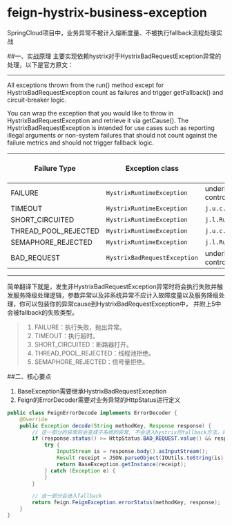 # feign-hystrix-business-exception
SpringCloud项目中，业务异常不被计入熔断度量、不被执行fallback流程处理实战

##一、实战原理
主要实现依赖hystrix对于HystrixBadRequestException异常的处理，以下是官方原文：

---

All exceptions thrown from the run() method except for HystrixBadRequestException count as failures and trigger getFallback() and circuit-breaker logic.

You can wrap the exception that you would like to throw in HystrixBadRequestException and retrieve it via getCause(). The HystrixBadRequestException is intended for use cases such as reporting illegal arguments or non-system failures that should not count against the failure metrics and should not trigger fallback logic.

| Failure Type | Exception class | Exception.cause | subject to fallback |
| --- | --- | --- | --- |
| FAILURE | `HystrixRuntimeException` | underlying exception (user-controlled) | YES |
| TIMEOUT | `HystrixRuntimeException` | `j.u.c.TimeoutException` | YES |
| SHORT_CIRCUITED | `HystrixRuntimeException` | `j.l.RuntimeException` | YES |
| THREAD\_POOL\_REJECTED | `HystrixRuntimeException` | `j.u.c.RejectedExecutionException` | YES |
| SEMAPHORE_REJECTED | `HystrixRuntimeException` | `j.l.RuntimeException` | YES |
| BAD_REQUEST | `HystrixBadRequestException` | underlying exception (user-controlled) | NO |

---

简单翻译下就是，发生非HystrixBadRequestException异常时将会执行失败并触发服务降级处理逻辑，参数异常以及非系统异常不应计入故障度量以及服务降级处理，你可以包装你的异常cause到HystrixBadRequestException中， 并附上5中会被fallback的失败类型。
> 1. FAILURE：执行失败，抛出异常。
> 2. TIMEOUT：执行超时。
> 3. SHORT_CIRCUITED：断路器打开。
> 4. THREAD_POOL_REJECTED：线程池拒绝。
> 5. SEMAPHORE_REJECTED：信号量拒绝。

##二、核心要点
1. BaseException需要继承HystrixBadRequestException
2. Feign的ErrorDecoder需要对业务异常的HttpStatus进行定义
```java
public class FeignErrorDecode implements ErrorDecoder {
    @Override
    public Exception decode(String methodKey, Response response) {
        // 这一部分的异常将会变成子系统的异常, 不会进入hystrix的fallback方法，将会进入ErrorFilter的过滤链路
        if (response.status() >= HttpStatus.BAD_REQUEST.value() && response.status() < HttpStatus.INTERNAL_SERVER_ERROR.value()) {
            try {
                InputStream is = response.body().asInputStream();
                Result receipt = JSON.parseObject(IOUtils.toString(is), Result.class);
                return BaseException.getInstance(receipt);
            } catch (Exception e) {
            }
        }

        // 这一部分会进入fallback
        return feign.FeignException.errorStatus(methodKey, response);
    }
}
```
